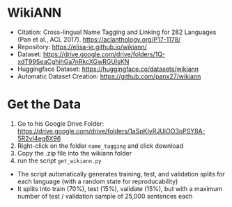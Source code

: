 # WikiANN

- Citation: Cross-lingual Name Tagging and Linking for 282 Languages (Pan et al., ACL 2017). https://aclanthology.org/P17-1178/
- Repository: https://elisa-ie.github.io/wikiann/
- Dataset: https://drive.google.com/drive/folders/1Q-xdT99SeaCghihGa7nRkcXGwRGUIsKN
- Huggingface Dataset: https://huggingface.co/datasets/wikiann
- Automatic Dataset Creation: https://github.com/panx27/wikiann

# Get the Data

1. Go to his Google Drive Folder: https://drive.google.com/drive/folders/1aSpKIvRJUiOO3oPSY8A-5R2vI4eg6X96
2. Right-click on the folder `name_tagging` and click download
3. Copy the .zip file into the wikiann folder
4. run the script `get_wikiann.py`
  - The script automatically generates training, test, and validation splits for each language (with a random state for reproducability)
  - It splits into train (70%), test (15%), validate (15%), but with a  maximum number of test / validation sample of 25,000 sentences each
